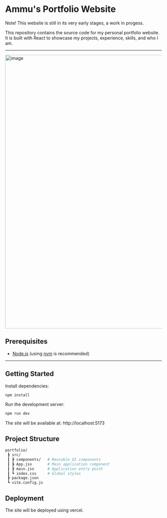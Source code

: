 # Ammu's Portfolio Website

Note! This website is still in its very early stages, a work in progess.

This repository contains the source code for my personal portfolio website.  
It is built with React to showcase my projects, experience, skills, and who I am.

---

<img width="1214" height="879" alt="image" src="https://github.com/user-attachments/assets/158f9746-4820-459a-8037-0a4a04b77bae" />

## Prerequisites

- [Node.js](https://nodejs.org/) (using [nvm](https://github.com/nvm-sh/nvm) is recommended)

---

## Getting Started

Install dependencies:

```bash
npm install
```

Run the development server:

```bash
npm run dev
```

The site will be available at:
http://localhost:5173

## Project Structure
```bash
portfolio/
 ┣ src/
 ┃ ┣ components/   # Reusable UI components
 ┃ ┣ App.jsx       # Main application component
 ┃ ┣ main.jsx      # Application entry point
 ┃ ┗ index.css     # Global styles
 ┣ package.json
 ┗ vite.config.js
```

## Deployment
The site will be deployed using vercel.
